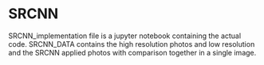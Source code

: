 # SRCNN

SRCNN_implementation file is a jupyter notebook containing the actual code.
SRCNN_DATA contains the high resolution photos and low resolution and the SRCNN applied photos with comparison together in a 
single image.
